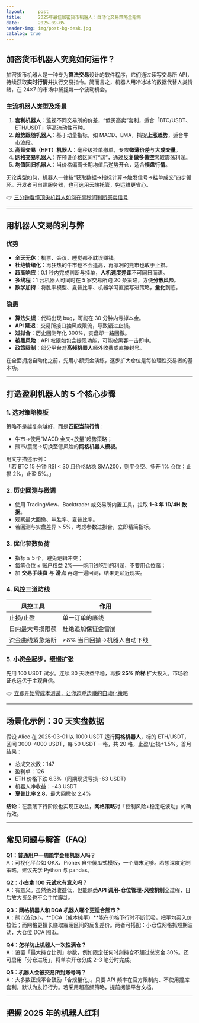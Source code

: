```yaml
---
layout:     post
title:      2025年最佳加密货币机器人：自动化交易策略全指南
date:       2025-09-05
header-img: img/post-bg-desk.jpg
catalog: true
---
```


## 加密货币机器人究竟如何运作？

加密货币机器人是一种专为**算法交易**设计的软件程序，它们通过读写交易所 API，持续获取**实时行情**并执行交易指令。简而言之，机器人用冷冰冰的数据代替人类情绪，在 24×7 的市场中捕捉每一个波动机会。

### 主流机器人类型及场景

1. **套利机器人**：监视不同交易所的价差，“低买高卖”套利，适合「BTC/USDT、ETH/USDT」等高流动性币种。
2. **趋势跟随机器人**：基于动量指标，如 MACD、EMA，捕捉**上涨趋势**，适合牛市波段。
3. **高频交易（HFT）机器人**：毫秒级挂单撤单，专攻**微薄价差**与**大成交量**。
4. **网格交易机器人**：在预设价格区间打“网”，通过**反复做多做空**套取震荡利润。
5. **均值回归机器人**：当价格偏离长期均值后逆势开仓，适合**横盘行情**。

无论类型如何，机器人一律按“获取数据→指标计算→触发信号→挂单成交”四步循环。开发者可自建服务器，也可选用云端托管，免运维更省心。

👉 [三分钟看懂顶尖机器人如何在毫秒间判断买卖信号](https://okxdog.com/)

---

## 用机器人交易的利与弊

### 优势

- **全天无休**：机票、会议、睡觉都不耽误赚钱。  
- **杜绝情绪化**：再狂热的牛市也不会追高，再凛冽的熊市也敢于止损。  
- **超高响应**：0.1 秒内完成判断与挂单，**人机速度差距**不可同日而语。  
- **多线程**：1 台机器人可同时在 5 家交易所跑 20 条策略，方便**分散风险**。  
- **数学加持**：将胜率模型、夏普比率、机器学习直接写进策略，**量化**到底。

### 隐患

- **算法失误**：代码出现 bug，可能在 30 分钟内亏掉本金。  
- **API 延迟**：交易所接口抽风或限流，导致错过止损。  
- **过拟合**：历史回测年化 300%，实盘却一路回撤。  
- **被黑风险**：API 权限如包含提现功能，可能被黑客一击即中。  
- **政策限制**：部分平台对**高频机器人**额外收费或直接封号。

在全面拥抱自动化之前，先用小额资金演练，逐步扩大仓位是每位理性交易者的基本功。

---

## 打造盈利机器人的 5 个核心步骤

### 1. 选对策略模板

策略不是越复杂越好，而是**匹配当前行情**：

- 牛市→使用“MACD 金叉+放量”趋势策略；  
- 熊市/震荡→切换至低风险的**网格机器人模板**。  

用文字描述示例：  
「若 BTC 15 分钟 RSI < 30 且价格站稳 SMA200，则平仓空、多开 1% 仓位；止损 2%，止盈 5%。」

### 2. 历史回测与微调

- 使用 TradingView、Backtrader 或交易所内置工具，拉取 **1–3 年 1D/4H 数据**。  
- 观察最大回撤、年胜率、夏普比率。  
- 若回测与实盘差异 > 5%，考虑参数过拟合，立即精简指标。

### 3. 优化参数负荷

- 指标 ≤ 5 个，避免逻辑冲突；  
- 每笔仓位 ≤ 账户权益 2%——能用钱吃到的利润，不要用仓位赌；  
- 加 **交易手续费** 与 **滑点** 再跑一遍回测，结果更贴近现实。

### 4. 风控三道防线

| 风控工具 | 作用 |
|---|---|
| 止损/止盈 | 单一订单的底线 |
| 日内最大亏损限额 | 杜绝追加保证金雪崩 |
| 资金曲线紧急熔断 | >8% 当日回撤→机器人自动下线 |

### 5. 小资金起步，缓慢扩张

先用 100 USDT 试水。连续 30 天收益平稳，再按 **25% 阶梯** 扩大投入。市场验证永远优于主观自信。

👉 [立即开始零成本测试，让你边睡边赚的自动化策略](https://okxdog.com/)

---

## 场景化示例：30 天实盘数据

假设 Alice 在 2025-03-01 以 1000 USDT 运行**网格机器人**，标的 ETH/USDT，区间 3000–4000 USDT，每 50 USDT 一格，共 20 格，止盈/止损±1.5%。首月结果：

- 总成交次数：147  
- 盈利单：126  
- ETH 价格下跌 6.3%（同期现货亏损 -63 USDT）  
- 机器人净收益：+43 USDT  
- **夏普比率 2.8**，最大回撤仅 2.4%

**结论**：在震荡下行阶段也实现正收益，**网格策略**对「控制风险+稳定吃波动」的确有效。

---

## 常见问题与解答（FAQ）

**Q1：普通用户一周能学会用机器人吗？**  
A：可视化平台如 OKX、Pionex 自带傻瓜式模板，一个周末足够。若想深度定制策略，建议先学 Python 与 pandas。

**Q2：小白拿 100 元试水有意义吗？**  
A：有意义。虽然绝对收益低，但能熟悉**API 调用-仓位管理-风控机制**全过程，日后放大资金也不会手忙脚乱。

**Q3：网格机器人和 DCA 机器人哪个更适合熊市？**  
A：熊市波动小，**DCA（成本摊平）**能在价格下行时不断低吸，把平均买入价拉低；而网格更擅长赚取震荡区间的反复差价。两者可搭配：小仓位网格抓短期波动，大仓位 DCA 囤币。

**Q4：怎样防止机器人一次性满仓？**  
A：设置「最大持仓比例」参数，例如限定任何时刻持仓不超过总资金 30%。还可启用「分仓进场」，将单次开仓分成 2–3 笔分时完成。

**Q5：机器人会被交易所封账号吗？**  
A：大多数正规平台鼓励「合规量化」。只要 API 频率在官方限制内、不使用撞库套利，默认为友好行为。若采用超高频策略，提前阅读平台文档。

---

## 把握 2025 年的机器人红利